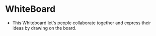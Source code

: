 # WhiteBoard

- This Whiteboard let's people collaborate together and express their ideas by drawing on the board.